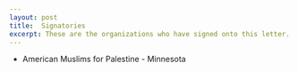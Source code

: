 ```yaml
---
layout: post
title:  Signatories
excerpt: These are the organizations who have signed onto this letter.
---
```


- American Muslims for Palestine - Minnesota